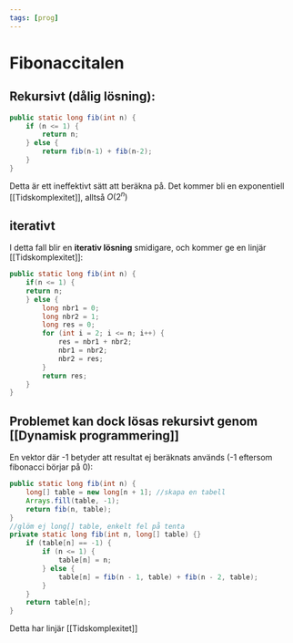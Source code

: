 ```yaml
---
tags: [prog]
---
```

# Fibonaccitalen
## Rekursivt (dålig lösning):
```java
public static long fib(int n) {
	if (n <= 1) {
		return n;
	} else {
		return fib(n-1) + fib(n-2);
	}
}
```
Detta är ett ineffektivt sätt att beräkna på. 
Det kommer bli en exponentiell [[Tidskomplexitet]], alltså $O(2^n)$

## iterativt
I detta fall blir en **iterativ lösning** smidigare, och kommer ge en linjär [[Tidskomplexitet]]:
```java
public static long fib(int n) {
	if(n <= 1) {
	return n;
	} else {
		long nbr1 = 0;
		long nbr2 = 1;
		long res = 0;
		for (int i = 2; i <= n; i++) {
			res = nbr1 + nbr2;
			nbr1 = nbr2;
			nbr2 = res;
		}
		return res;
	}
}
```

## Problemet kan dock lösas rekursivt genom [[Dynamisk programmering]]

En vektor där -1 betyder att resultat ej beräknats används (-1 eftersom fibonacci börjar på 0):
```java
public static long fib(int n) {
	long[] table = new long[n + 1]; //skapa en tabell
	Arrays.fill(table, -1);
	return fib(n, table);
}
//glöm ej long[] table, enkelt fel på tenta
private static long fib(int n, long[] table) {}
	if (table[n] == -1) {
		if (n <= 1) {
			table[n] = n;
		} else {
			table[n] = fib(n - 1, table) + fib(n - 2, table);
		}
	}
	return table[n];
}
```
Detta har linjär [[Tidskomplexitet]]

